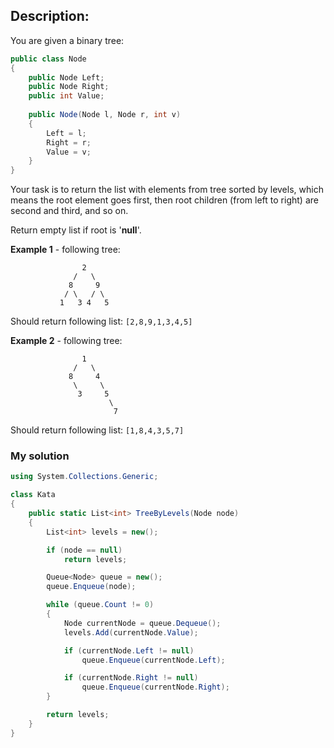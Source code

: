 ## Description:
You are given a binary tree:
``` C#
public class Node
{
    public Node Left;
    public Node Right;
    public int Value;
    
    public Node(Node l, Node r, int v)
    {
        Left = l;
        Right = r;
        Value = v;
    }
}
```
Your task is to return the list with elements from tree sorted by levels, which means the root element goes first, then root children (from left to right) are second and third, and so on.

Return empty list if root is '**null**'.

**Example 1** - following tree:
```
                2
              /   \ 
             8     9
            / \   / \ 
           1   3 4   5
```
Should return following list:
```[2,8,9,1,3,4,5]```

**Example 2** - following tree:
```
                1
              /   \ 
             8     4
              \     \ 
               3     5
                      \
                       7
```
Should return following list:
```[1,8,4,3,5,7]```
### My solution
```C#
using System.Collections.Generic;

class Kata
{
    public static List<int> TreeByLevels(Node node)
    {
        List<int> levels = new();

        if (node == null)
            return levels;

        Queue<Node> queue = new();
        queue.Enqueue(node);

        while (queue.Count != 0)
        {
            Node currentNode = queue.Dequeue();
            levels.Add(currentNode.Value);

            if (currentNode.Left != null)
                queue.Enqueue(currentNode.Left);

            if (currentNode.Right != null)
                queue.Enqueue(currentNode.Right);
        }

        return levels;
    }
}
```
